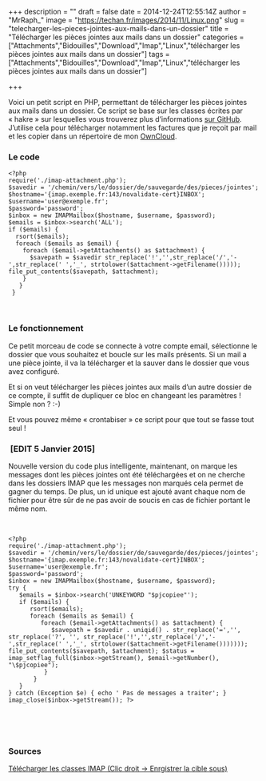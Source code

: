 +++
description = ""
draft = false
date = 2014-12-24T12:55:14Z
author = "MrRaph_"
image = "https://techan.fr/images/2014/11/Linux.png"
slug = "telecharger-les-pieces-jointes-aux-mails-dans-un-dossier"
title = "Télécharger les pièces jointes aux mails dans un dossier"
categories = ["Attachments","Bidouilles","Download","Imap","Linux","télécharger les pièces jointes aux mails dans un dossier"]
tags = ["Attachments","Bidouilles","Download","Imap","Linux","télécharger les pièces jointes aux mails dans un dossier"]

+++


Voici un petit script en PHP, permettant de télécharger les pièces jointes aux mails dans un dossier. Ce script se base sur les classes écrites par « hakre » sur lesquelles vous trouverez plus d’informations [sur GitHub](http://stackoverflow.com/questions/9974334/how-to-download-mails-attachment-to-a-specific-folder-using-imap-and-php). J’utilise cela pour télécharger notamment les factures que je reçoit par mail et les copier dans un répertoire de mon [OwnCloud](http://owncloud.org/).

### Le code

    <?php
    require('./imap-attachment.php');
    $savedir = '/chemin/vers/le/dossier/de/sauvegarde/des/pieces/jointes';
    $hostname='{imap.exemple.fr:143/novalidate-cert}INBOX';
    $username='user@exemple.fr';
    $password='password';
    $inbox = new IMAPMailbox($hostname, $username, $password);
    $emails = $inbox->search('ALL');
    if ($emails) {
      rsort($emails);
      foreach ($emails as $email) {
        foreach ($email->getAttachments() as $attachment) {
          $savepath = $savedir str_replace('!','',str_replace('/','-',str_replace(' ','_', strtolower($attachment->getFilename())))); file_put_contents($savepath, $attachment);
        }
       }
     }

 

### Le fonctionnement

Ce petit morceau de code se connecte à votre compte email, sélectionne le dossier que vous souhaitez et boucle sur les mails présents. Si un mail a une pièce jointe, il va la télécharger et la sauver dans le dossier que vous avez configuré.

Et si on veut télécharger les pièces jointes aux mails d’un autre dossier de ce compte, il suffit de dupliquer ce bloc en changeant les paramètres ! Simple non ? :-)

Et vous pouvez même « crontabiser » ce script pour que tout se fasse tout seul !

###  [EDIT 5 Janvier 2015]

Nouvelle version du code plus intelligente, maintenant, on marque les messages dont les pièces jointes ont été téléchargées et on ne cherche dans les dossiers IMAP que les messages non marqués cela permet de gagner du temps. De plus, un id unique est ajouté avant chaque nom de fichier pour être sûr de ne pas avoir de soucis en cas de fichier portant le même nom.

 

    <?php
    require('./imap-attachment.php');
    $savedir = '/chemin/vers/le/dossier/de/sauvegarde/des/pieces/jointes';
    $hostname='{imap.exemple.fr:143/novalidate-cert}INBOX';
    $username='user@exemple.fr';
    $password='password';
    $inbox = new IMAPMailbox($hostname, $username, $password);
    try {
       $emails = $inbox->search('UNKEYWORD "$pjcopiee"');
       if ($emails) {
          rsort($emails);
          foreach ($emails as $email) {
             foreach ($email->getAttachments() as $attachment) {
                $savepath = $savedir . uniqid() . str_replace('=','', str_replace('?', '', str_replace('!','',str_replace('/','-',str_replace(' ','_', strtolower($attachment->getFilename())))))); file_put_contents($savepath, $attachment); $status = imap_setflag_full($inbox->getStream(), $email->getNumber(), "\$pjcopiee");
              }
           }
       }
    } catch (Exception $e) { echo ' Pas de messages a traiter'; }
    imap_close($inbox->getStream()); ?>

 

 

### Sources

[Télécharger les classes IMAP (Clic droit -> Enrgistrer la cible sous)](https://techan.fr/downloads/imap-attachment.php.download)

